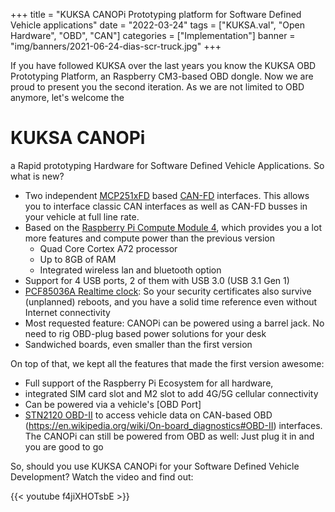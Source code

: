 +++
title = "KUKSA CANOPi Prototyping platform for Software Defined Vehicle applications"
date = "2022-03-24"
tags = ["KUKSA.val", "Open Hardware", "OBD", "CAN"]
categories = ["Implementation"]
banner = "img/banners/2021-06-24-dias-scr-truck.jpg"
+++


If you have followed  KUKSA over the last years you know the KUKSA OBD Prototyping Platform, an Raspberry CM3-based OBD dongle. Now we are proud to present you the second iteration. As we are not limited to OBD anymore, let's welcome the

# KUKSA CANOPi 

a Rapid prototyping Hardware for Software Defined Vehicle Applications. So what is new?
 * Two independent [MCP251xFD](https://www.microchip.com/en-us/product/MCP2518FD) based [CAN-FD](https://en.wikipedia.org/wiki/CAN_FD) interfaces. This allows you to interface classic CAN interfaces as well as CAN-FD busses in your vehicle at full line rate.
 * Based on the [Raspberry Pi Compute Module 4](https://www.raspberrypi.com/products/compute-module-4), which provides you a lot more features and compute power than the previous version
    * Quad Core Cortex A72 processor
    * Up to 8GB of RAM
    * Integrated wireless lan and bluetooth option
 * Support for 4 USB ports, 2 of them with USB 3.0 (USB 3.1 Gen 1)
 * [PCF85036A Realtime clock](https://www.nxp.com/products/peripherals): So your security certificates also survive (unplanned) reboots, and you have a solid time reference even without Internet connectivity
 * Most requested feature: CANOPi can be powered using a barrel jack. No need to rig OBD-plug based power solutions for your desk
 * Sandwiched boards, even smaller than the first version

On top of that, we kept all the features that made the first version awesome:

 * Full support of the Raspberry Pi Ecosystem for all hardware‚
 * integrated SIM card slot and M2 slot to add 4G/5G cellular connectivity
 * Can be powered via a vehicle's [OBD Port] 
 * [STN2120 OBD-II](https://www.obdsol.com/solutions/chips/stn2120/) to access vehicle data on CAN-based OBD (https://en.wikipedia.org/wiki/On-board_diagnostics#OBD-II) interfaces. The CANOPi can still be powered from OBD as well: Just plug it in and you are good to go
 

So, should you use KUKSA CANOPi for your Software Defined Vehicle Development? Watch the video and find out:

{{< youtube f4jiXHOTsbE >}}
